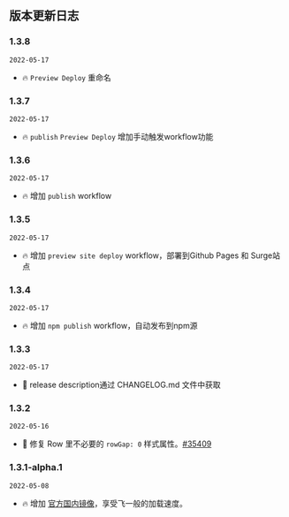 ## 版本更新日志

### 1.3.8

`2022-05-17`

- 🔥 `Preview Deploy` 重命名
### 1.3.7

`2022-05-17`

- 🔥  `publish` `Preview Deploy` 增加手动触发workflow功能
### 1.3.6

`2022-05-17`

- 🔥 增加 `publish` workflow

### 1.3.5

`2022-05-17`

- 🔥 增加 `preview site deploy` workflow，部署到Github Pages 和 Surge站点

### 1.3.4

`2022-05-17`

- 🔥 增加 `npm publish` workflow，自动发布到npm源

### 1.3.3

`2022-05-17`

- 🐞 release description通过 CHANGELOG.md 文件中获取

### 1.3.2

`2022-05-16`

- 🐞 修复 Row 里不必要的 `rowGap: 0` 样式属性。[#35409](https://github.com/ant-design/ant-design/pull/35409)

### 1.3.1-alpha.1

`2022-05-08`

- 🔥 增加 [官方国内镜像](https://ant-design.antgroup.com/index-cn)，享受飞一般的加载速度。
